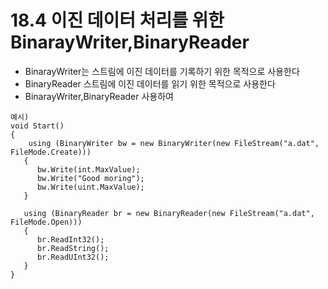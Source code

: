 # 18.4 이진 데이터 처리를 위한 BinarayWriter,BinaryReader
* BinarayWriter는 스트림에 이진 데이터를 기록하기 위한 목적으로 사용한다
* BinaryReader 스트림에 이진 데이터를 읽기 위한 목적으로 사용한다
* BinarayWriter,BinaryReader 사용하여 
```
예시)
void Start()
{
    using (BinaryWriter bw = new BinaryWriter(new FileStream("a.dat", FileMode.Create)))
   {
      bw.Write(int.MaxValue);
      bw.Write("Good moring");
      bw.Write(uint.MaxValue);
   }

   using (BinaryReader br = new BinaryReader(new FileStream("a.dat", FileMode.Open)))
   {
      br.ReadInt32();
      br.ReadString();
      br.ReadUInt32();
   }
}


```
